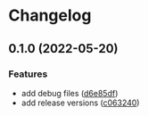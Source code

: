 # Changelog

## 0.1.0 (2022-05-20)


### Features

* add debug files ([d6e85df](https://www.github.com/brokeyourbike/hackintosh/commit/d6e85df4ff163380605691f0af476bca8d63ae01))
* add release versions ([c063240](https://www.github.com/brokeyourbike/hackintosh/commit/c063240405241fc587eb0a65b4cd6be6becca150))
